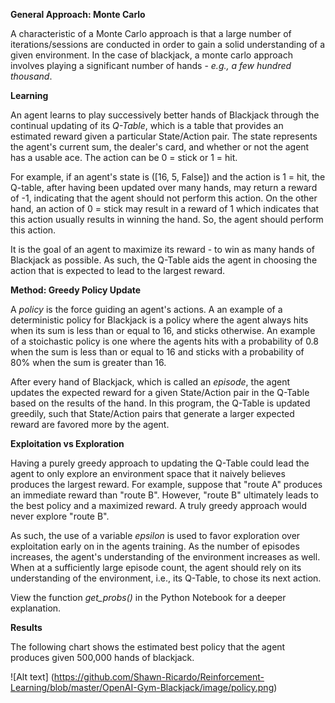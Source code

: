 
__General Approach: Monte Carlo__

A characteristic of a Monte Carlo approach is that a large number of iterations/sessions are conducted in order to gain a solid understanding of a given environment. In the case of blackjack, a monte carlo approach involves playing a significant number of hands - *e.g., a few hundred thousand*.

__Learning__

An agent learns to play successively better hands of Blackjack through the continual updating of its *Q-Table*, which is a table that provides an estimated reward given a particular State/Action pair. The state represents the agent's current sum, the dealer's card, and whether or not the agent has a usable ace. The action can be 0 = stick or 1 = hit.

For example, if an agent's state is ([16, 5, False]) and the action is 1 = hit, the Q-table, after having been updated over many hands, may return a reward of -1, indicating that the agent should not perform this action. On the other hand, an action of 0 = stick may result in a reward of 1 which indicates that this action usually results in winning the hand. So, the agent should perform this action. 

It is the goal of an agent to maximize its reward - to win as many hands of Blackjack as possible. As such, the Q-Table aids the agent in choosing the action that is expected to lead to the largest reward. 

__Method: Greedy Policy Update__

A *policy* is the force guiding an agent's actions. A an example of a deterministic policy for Blackjack is a policy where the agent always hits when its sum is less than or equal to 16, and sticks otherwise. An example of a stoichastic policy is one where the agents hits with a probability of 0.8 when the sum is less than or equal to 16 and sticks with a probability of 80% when the sum is greater than 16.

After every hand of Blackjack, which is called an *episode*, the agent updates the expected reward for a given State/Action pair in the Q-Table based on the results of the hand. In this program, the Q-Table is updated greedily, such that State/Action pairs that generate a larger expected reward are favored more by the agent. 

__Exploitation vs Exploration__

Having a purely greedy approach to updating the Q-Table could lead the agent to only explore an environment space that it naively believes produces the largest reward. For example, suppose that "route A" produces an immediate reward than "route B". However, "route B" ultimately leads to the best policy and a maximized reward. A truly greedy approach would never explore "route B". 

As such, the use of a variable *epsilon* is used to favor exploration over exploitation early on in the agents training. As the number of episodes increases, the agent's understanding of the environment increases as well. When at a sufficiently large episode count, the agent should rely on its understanding of the environment, i.e., its Q-Table, to chose its next action.

View the function *get_probs()* in the Python Notebook for a deeper explanation.

__Results__

The following chart shows the estimated best policy that the agent produces given 500,000 hands of blackjack.

![Alt text]
(https://github.com/Shawn-Ricardo/Reinforcement-Learning/blob/master/OpenAI-Gym-Blackjack/image/policy.png)
